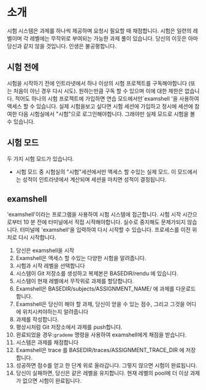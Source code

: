 # 소개

시험 시스템은 과제를 하나씩 제공하며 요청시 필요할 때 채점합니다.
시험은 일련의 레벨이며 각 레벨에는 무작위로 부여되는 가능한 과제 풀이 있습니다. 당신의 이웃은 아마 당신과 같지 않을 것입니다. 인생은 불공평합니다.

## 시험 전에

시험을 시작하기 전에 인트라넷에서 하나 이상의 시험 프로젝트를 구독해야합니다 (또는 처음이 아닌 경우 다시 시도). 원하는만큼 구독 할 수 있으며 이에 대한 제한은 없습니다.
적어도 하나의 시험 프로젝트에 가입하면 연습 모드에서만`examshell '을 사용하여 액세스 할 수 있습니다.
실제 시험을보고 싶다면 시험 세션에 가입하고 정시에 세션에 참여한 다음 시험실에서 "시험"으로 로그인해야합니다. 그래야만 실제 모드로 시험을 볼 수 있습니다.

## 시험 모드

두 가지 시험 모드가 있습니다.
* 시험 모드 중 시험실의 "시험"세션에서만 액세스 할 수있는 실제 모드. 이 모드에서는 성적이 인트라넷에서 계산되며 세션을 마치면 성적이 결정됩니다.

## examshell

'examshell'이라는 프로그램을 사용하여 시험 시스템에 접근합니다.
시험 시작 시간으로부터 10 분 전에 터미널에서 직접 시작해야합니다. 실수로 중지해도 문제가되지 않습니다. 터미널에 'examshell'을 입력하여 다시 시작할 수 있습니다. 프로세스를 이전 위치로 다시 시작합니다.
1. 당신은 examshell을 시작
2. Examshell은 액세스 할 수있는 다양한 시험을 알려줍니다.
3. 시험과 시작 레벨을 선택합니다
4. 시스템이 Git 저장소를 생성하고 복제본은 BASEDIR/rendu 에 있습니다.
5. 시스템이 현재 레벨에서 무작위로 과제를 할당합니다.
6. Examshell은 BASEDIR/subjects/ASSIGNMENT_NAME/ 에 과제를 다운로드합니다.
7. Examshell은 당신이 해야 할 과제, 당신이 얻을 수 있는 점수, 그리고 그것을 어디에 위치시켜야하는지 알려줍니다
8. 과제를 작성합니다.
9. 평상시처럼 Git 저장소에서 과제를 push합니다.
10. 완료되었을 경우:`grademe` 명령을 사용하여 examshell에게 채점을 받습니다.
11. 시스템은 과제를 채점합니다
12. Examshell은 trace 를 BASEDIR/traces/ASSIGNMENT_TRACE_DIR 에 저장합니다.
13. 성공하면 점수를 얻고 한 단계 위로 올라갑니다. 그렇지 않으면 시험이 완료됩니다.
14. 당신이 실패하면, 당신은 같은 레벨을 유지합니다. 현재 레벨의 pool에 더 이상 과제가 없으면 시험이 완료됩니다.
